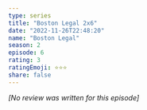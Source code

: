 ```yaml
---
type: series
title: "Boston Legal 2x6"
date: "2022-11-26T22:48:20"
name: "Boston Legal"
season: 2
episode: 6
rating: 3
ratingEmoji: ⭐️⭐️⭐️
share: false
---
```


_[No review was written for this episode]_
